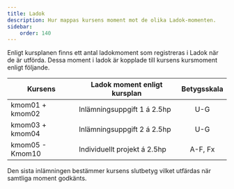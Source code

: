 ```yaml
---
title: Ladok
description: Hur mappas kursens moment mot de olika Ladok-momenten.
sidebar:
    order: 140
---
```


Enligt kursplanen finns ett antal ladokmoment som registreras i Ladok när de är utförda. Dessa moment i ladok är kopplade till kursens kursmoment enligt följande.

| Kursens                     | Ladok moment enligt kursplan  | Betygsskala |
|-----------------------------|-------------------------------|:-----------:|
| kmom01 + kmom02             | Inlämningsuppgift 1 á 2.5hp   | U-G         |
| kmom03 + kmom04             | Inlämningsuppgift 2 á 2.5hp   | U-G         |
| kmom05 - Kmom10             | Individuellt projekt á 2.5hp  | A-F, Fx     |

Den sista inlämningen bestämmer kursens slutbetyg vilket utfärdas när samtliga moment godkänts.

